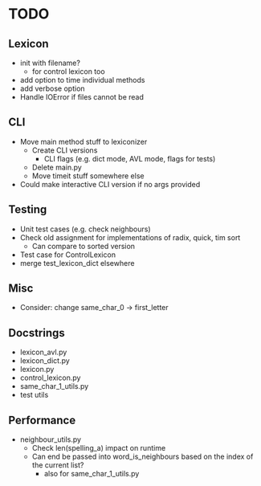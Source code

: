 # TODO

## Lexicon
- init with filename?
    - for control lexicon too
- add option to time individual methods
- add verbose option
- Handle IOError if files cannot be read

## CLI
- Move main method stuff to lexiconizer
    - Create CLI versions
        - CLI flags (e.g. dict mode, AVL mode, flags for tests)
    - Delete main.py
    - Move timeit stuff somewhere else
- Could make interactive CLI version if no args provided

## Testing
- Unit test cases (e.g. check neighbours)
- Check old assignment for implementations of radix, quick, tim sort
    - Can compare to sorted version
- Test case for ControlLexicon
- merge test_lexicon_dict elsewhere

## Misc
- Consider: change same_char_0 -> first_letter

## Docstrings
- lexicon_avl.py
- lexicon_dict.py
- lexicon.py
- control_lexicon.py
- same_char_1_utils.py
- test utils

## Performance
- neighbour_utils.py
    - Check len(spelling_a) impact on runtime
    - Can end be passed into word_is_neighbours based on the index of the current list?
        - also for same_char_1_utils.py